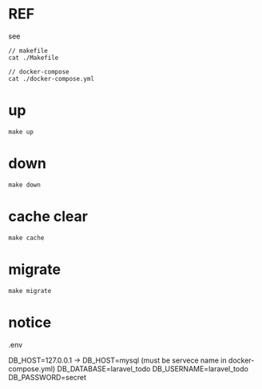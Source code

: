 # REF

see
```
// makefile
cat ./Makefile
```

```
// docker-compose
cat ./docker-compose.yml
```

# up

```
make up
```

# down

```
make down
```

# cache clear

```
make cache
```

# migrate

```
make migrate
```

# notice

.env

DB_HOST=127.0.0.1 -> DB_HOST=mysql (must be servece name in docker-compose.yml)
DB_DATABASE=laravel_todo
DB_USERNAME=laravel_todo
DB_PASSWORD=secret
